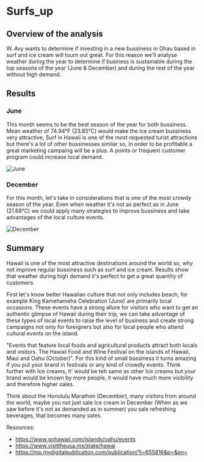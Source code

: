 # Surfs_up
 
## Overview of the analysis

W. Avy wants to determine if investing in a new bussiness in Ohau based in surf and ice cream will tourn out great. For this reason we'll analyse weather during the year to determine if business is sustainable during the top seasons of the year (June & December) and during the rest of the year without high demand. 

## Results

### June

This month seems to be the best season of the year for both bussiness. Mean weather of 74.94°F (23.85°C) would make the ice cream bussiness very attractive, Surf in Hawaii is one of the most requested turist attractions but there's a lot of other bussinesses similar so, in order to be profitable a great marketing campaing will be a plus. A points or frequent customer program could increase local demand. 

![June](https://user-images.githubusercontent.com/96633294/156966787-09daed13-31f1-4b30-a142-299793e83546.png)

### December

For this month, let's take in considerations that is one of the most crowdy season of the year. Even when weather it's not as perfect as in June (21.68°C) we could apply many strategies to improve bussiness and take advantages of the local culture events. 

![December](https://user-images.githubusercontent.com/96633294/156969148-1346f47c-19df-4455-ac37-e50f1cb061c6.png)


## Summary

Hawaii is one of the most attractive destinations around the world so, why not improve regular bussiness such as surf and ice cream. Results show that weather during high demand it's perfect to get a great quantity of customers. 

First let's know better Hawaiian culture that not only includes beach, for example King Kamehameha Celebration (June) are primarily local occasions. These events have a strong allure for visitors who want to get an authentic glimpse of Hawaii during their trip, we can take advantage of these types of local events to raise the level of business and create strong campaigns not only for foreigners but also for local people who attend cultural events on the island. 

"Events that feature local foods and agricultural products attract both locals and visitors. The Hawaii Food and Wine Festival on the islands of Hawaii, Maui and Oahu (October)". For this kind of small bussiness it turns amazing if you put your brand in festivals  or any kind of crowdly events. Think further with Ice creams, it' would be teh same as other Ice creams but your brand would be known by more people, it would have much more visibility and therefore higher sales. 

Think about the Honolulu Marathon (December), many visitors from around the world, maybe you not just sale Ice cream in December (When as we saw before it's not as demanded as in summer) you sale refreshing beverages, that becomes many sales. 



Resources: 
- https://www.gohawaii.com/islands/oahu/events
- https://www.visittheusa.mx/state/hawai
- https://mp.mydigitalpublication.com/publication/?i=655816&p=&pn=
